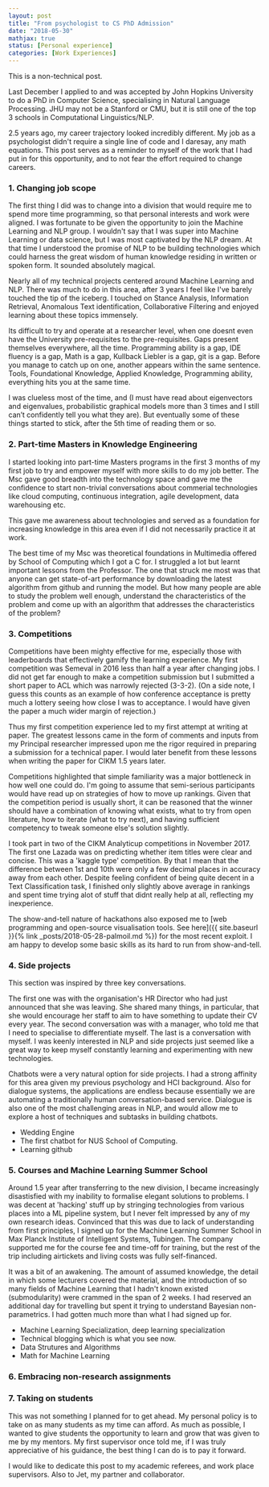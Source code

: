```yaml
---
layout: post
title: "From psychologist to CS PhD Admission"
date: "2018-05-30"
mathjax: true
status: [Personal experience]
categories: [Work Experiences]
---
```


This is a non-technical post. 

Last December I applied to and was accepted by John Hopkins University to do a PhD in Computer Science, specialising in Natural Language Processing. JHU may not be a Stanford or CMU, but it is still one of the top 3 schools in Computational Linguistics/NLP. 

2.5 years ago, my career trajectory looked incredibly different. My job as a psychologist didn't require a single line of code and I daresay, any math equations. This post serves as a reminder to myself of the work that I had put in for this opportunity, and to not fear the effort required to change careers. 


<h3>1. Changing job scope</h3>

The first thing I did was to change into a division that would require me to spend more time programming, so that personal interests and work were aligned. I was fortunate to be given the opportunity to join the Machine Learning and NLP group. I wouldn't say that I was super into Machine Learning or data science, but I was most captivated by the NLP dream. At that time I understood the promise of NLP to be building technologies which could harness the great wisdom of human knowledge residing in written or spoken form. It sounded absolutely magical.

Nearly all of my technical projects centered around Machine Learning and NLP. There was much to do in this area, after 3 years I feel like I've barely touched the tip of the iceberg. I touched on Stance Analysis, Information Retrieval, Anomalous Text identification, Collaborative Filtering and enjoyed learning about these topics immensely. 

Its difficult to try and operate at a researcher level, when one doesnt even have the University pre-requisites to the pre-requisites. Gaps present themselves everywhere, all the time. Programming ability is a gap, IDE fluency is a gap, Math is a gap, Kullback Liebler is a gap, git is a gap. Before you manage to catch up on one, another appears within the same sentence. Tools, Foundational Knowledge, Applied Knowledge, Programming ability, everything hits you at the same time.

I was clueless most of the time, and (I must have read about eigenvectors and eigenvalues, probabilistic graphical models more than 3 times and I still can’t confidently tell you what they are). But eventually some of these things started to stick, after the 5th time of reading them or so.

<h3>2. Part-time Masters in Knowledge Engineering</h3>

I started looking into part-time Masters programs in the first 3 months of my first job to try and empower myself with more skills to do my job better. The Msc gave good breadth into the technology space and gave me the confidence to start non-trivial conversations about commerial technologies like cloud computing, continuous integration, agile development, data warehousing etc. 

This gave me awareness about technologies and served as a foundation for increasing knowledge in this area even if I did not necessarily practice it at work.

The best time of my Msc was theoretical foundations in Multimedia offered by School of Computing which I got a C for. I struggled a lot but learnt important lessons from the Professor. The one that struck me most was that anyone can get state-of-art performance by downloading the latest algorithm from github and running the model. But how many people are able to study the problem well enough, understand the characteristics of the problem and come up with an algorithm that addresses the characteristics of the problem?

<h3>3. Competitions </h3>

Competitions have been mighty effective for me, especially those with leaderboards that effectively gamify the learning experience. My first competition was Semeval in 2016 less than half a year after changing jobs. I did not get far enough to make a competition submission but I submitted a short paper to ACL which was narrowly rejected (3-3-2). (On a side note, I guess this counts as an example of how conference acceptance is pretty much a lottery seeing how close I was to acceptance. I would have given the paper a much wider margin of rejection.) 

Thus my first competition experience led to my first attempt at writing at paper. The greatest lessons came in the form of comments and inputs from my Principal researcher impressed upon me the rigor required in preparing a submission for a technical paper. I would later benefit from these lessons when writing the paper for CIKM 1.5 years later.

Competitions highlighted that simple familiarity was a major bottleneck in how well one could do. I'm going to assume that semi-serious participants would have read up on strategies of how to move up rankings. Given that the competition period is usually short, it can be reasoned that the winner should have a combination of knowing what exists, what to try from open literature, how to iterate (what to try next), and having sufficient competency to tweak someone else's solution slightly. 

I took part in two of the CIKM Analyticup competitions in November 2017. The first one Lazada was on predicting whether item titles were clear and concise. This was a 'kaggle type' competition. By that I mean that the difference between 1st and 10th were only a few decimal places in accuracy away from each other. Despite feeling confident of being quite decent in a Text Classification task, I finished only slightly above average in rankings and spent time trying alot of stuff that didnt really help at all, reflecting my inexperience.

The show-and-tell nature of hackathons also exposed me to [web programming and open-source visualisation tools. See here]({{ site.baseurl }}{% link _posts/2018-05-28-palmoil.md %})
 for the most recent exploit. I am happy to develop some basic skills as its hard to run from show-and-tell. 
   
<h3>4. Side projects</h3>
This section was inspired by three key conversations. 

The first one was with the organisation's HR Director who had just announced that she was leaving. She shared many things, in particular, that she would encourage her staff to aim to have something to update their CV every year. The second conversation was with a manager, who told me that I need to specialise to differentiate myself. The last is a conversation with myself. I was keenly interested in NLP and side projects just seemed like a great way to keep myself constantly learning and experimenting with new technologies. 

Chatbots were a very natural option for side projects. I had a strong affinity for this area given my previous psychology and HCI background. Also for dialogue systems, the applications are endless because essentially we are automating a traditionally human conversation-based service. Dialogue is also one of the most challenging areas in NLP, and would allow me to explore a host of techniques and subtasks in building chatbots.


  * Wedding Engine
  * The first chatbot for NUS School of Computing.
  * Learning github

<h3>5. Courses and Machine Learning Summer School</h3>
  
Around 1.5 year after transferring to the new division, I became increasingly disastisfied with my inability to formalise elegant solutions to problems. I was decent at 'hacking' stuff up by stringing technologies from various places into a ML pipeline system, but I never felt impressed by any of my own research ideas. Convinced that this was due to lack of understanding from first principles, I signed up for the Machine Learning Summer School in Max Planck Institute of Intelligent Systems, Tubingen. The company supported me for the course fee and time-off for training, but the rest of the trip including airtickets and living costs was fully self-financed. 

It was a bit of an awakening. The amount of assumed knowledge, the detail in which some lecturers covered the material, and the introduction of so many fields of Machine Learning that I hadn't known existed (submodularity) were crammed in the span of 2 weeks. I had reserved an additional day for travelling but spent it trying to understand Bayesian non-parametrics. I had gotten much more than what I had signed up for.

  * Machine Learning Specialization, deep learning specialization
  * Technical blogging which is what you see now.
  * Data Strutures and Algorithms
  * Math for Machine Learning

<h3>6. Embracing non-research assignments </h3>

<h3>7. Taking on students</h3>
This was not something I planned for to get ahead. My personal policy is to take on as many students as my time can afford. As much as possible, I wanted to give students the opportunity to learn and grow that was given to me by my mentors. My first supervisor once told me, if I was truly appreciative of his guidance, the best thing I can do is to pay it forward.  


I would like to dedicate this post to my academic referees, and work place supervisors. Also to Jet, my partner and collaborator.
